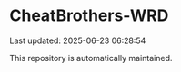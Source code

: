 # CheatBrothers-WRD

Last updated: 2025-06-23 06:28:54

This repository is automatically maintained.

